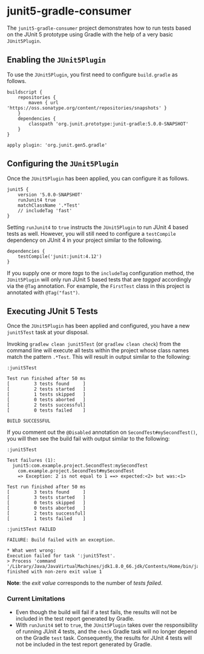 # junit5-gradle-consumer

The `junit5-gradle-consumer` project demonstrates how to run tests based on
the JUnit 5 prototype using Gradle with the help of a very basic `JUnit5Plugin`.

## Enabling the `JUnit5Plugin`

To use the `JUnit5Plugin`, you first need to configure `build.gradle` as follows.

```
buildscript {
	repositories {
		maven { url 'https://oss.sonatype.org/content/repositories/snapshots' }
	}
	dependencies {
		classpath 'org.junit.prototype:junit-gradle:5.0.0-SNAPSHOT'
	}
}

apply plugin: 'org.junit.gen5.gradle'
```

## Configuring the `JUnit5Plugin`

Once the `JUnit5Plugin` has been applied, you can configure it as follows.

```
junit5 {
	version '5.0.0-SNAPSHOT'
	runJunit4 true
	matchClassName '.*Test'
	// includeTag 'fast'
}

```

Setting `runJunit4` to `true` instructs the `JUnit5Plugin` to run JUnit 4
based tests as well. However, you will still need to configure a
`testCompile` dependency on JUnit 4 in your project similar to the following.

```
dependencies {
	testCompile('junit:junit:4.12')
}
```

If you supply one or more _tags_ to the `includeTag` configuration method,
the `JUnit5Plugin` will only run JUnit 5 based tests that are _tagged_
accordingly via the `@Tag` annotation. For example, the `FirstTest` class
in this project is annotated with `@Tag("fast")`.

## Executing JUnit 5 Tests

Once the `JUnit5Plugin` has been applied and configured, you have a new
`junit5Test` task at your disposal.

Invoking `gradlew clean junit5Test` (or `gradlew clean check`) from the
command line will execute all tests within the project whose class names
match the pattern `.*Test`. This will result in output similar to the
following:

```
:junit5Test

Test run finished after 50 ms
[         3 tests found     ]
[         2 tests started   ]
[         1 tests skipped   ]
[         0 tests aborted   ]
[         2 tests successful]
[         0 tests failed    ]

BUILD SUCCESSFUL
```

If you comment out the `@Disabled` annotation on `SecondTest#mySecondTest()`, you
will then see the build fail with output similar to the following:

```
:junit5Test

Test failures (1):
  junit5:com.example.project.SecondTest:mySecondTest
    com.example.project.SecondTest#mySecondTest
    => Exception: 2 is not equal to 1 ==> expected:<2> but was:<1>

Test run finished after 50 ms
[         3 tests found     ]
[         3 tests started   ]
[         0 tests skipped   ]
[         0 tests aborted   ]
[         2 tests successful]
[         1 tests failed    ]

:junit5Test FAILED

FAILURE: Build failed with an exception.

* What went wrong:
Execution failed for task ':junit5Test'.
> Process 'command '/Library/Java/JavaVirtualMachines/jdk1.8.0_66.jdk/Contents/Home/bin/java'' finished with non-zero exit value 1
```

**Note**: the _exit value_ corresponds to the number of _tests failed_.

### Current Limitations

- Even though the build will fail if a test fails, the results will not
  be included in the test report generated by Gradle.
- With `runJunit4` set to `true`, the `JUnit5Plugin` takes over the
  responsibility of running JUnit 4 tests, and the `check` Gradle task
  will no longer depend on the Gradle `test` task. Consequently, the
  results for JUnit 4 tests will not be included in the test report
  generated by Gradle.
